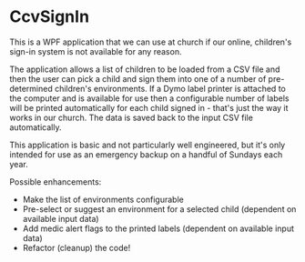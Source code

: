 # CcvSignIn

This is a WPF application that we can use at church if our online, children's sign-in system is not available for any reason. 

The application allows a list of children to be loaded from a CSV file and then the user can pick a child and sign them into one of a number of pre-determined children's environments. If a Dymo label printer is attached to the computer and is available for use then a configurable number of labels will be printed automatically for each child signed in - that's just the way it works in our church. The data is saved back to the input CSV file automatically.

This application is basic and not particularly well engineered, but it's only intended for use as an emergency backup on a handful of Sundays each year.

Possible enhancements:

+ Make the list of environments configurable
+ Pre-select or suggest an environment for a selected child (dependent on available input data)
+ Add medic alert flags to the printed labels (dependent on available input data)
+ Refactor (cleanup) the code!

